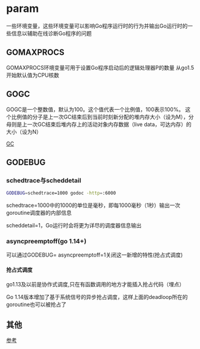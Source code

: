 # param

一些环境变量，这些环境变量可以影响Go程序运行时的行为并输出Go运行时的一些信息以辅助在线诊断Go程序的问题

## GOMAXPROCS

GOMAXPROCS环境变量可用于设置Go程序启动后的逻辑处理器P的数量
从go1.5开始默认值为CPU核数

## GOGC

GOGC是一个整数值，默认为100。这个值代表一个比例值，100表示100%。
这个比例值的分子是上一次GC结束后到当前时刻新分配的堆内存大小（设为M），分母则是上一次GC结束后堆内存上的活动对象内存数据（live data，可达内存）的大小（设为N）

[GC](../runtime/RADME.md)

## GODEBUG

### schedtrace与scheddetail

```sh
GODEBUG=schedtrace=1000 godoc -http=:6000
```

schedtrace=1000中的1000的单位是毫秒，即每1000毫秒（1秒）输出一次goroutine调度器的内部信息

scheddetail=1，Go运行时会将更为详尽的调度器信息输出

### asyncpreemptoff(go 1.14+)

可以通过GODEBUG= asyncpreemptoff=1关闭这一新增的特性(抢占式调度)

#### 抢占式调度

go1.13及以前是协作式调度,只在有函数调用的地方才能插入抢占代码（埋点）

Go 1.14版本增加了基于系统信号的异步抢占调度，这样上面的deadloop所在的goroutine也可以被抢占了

## 其他

[参考](https://tip.golang.org/pkg/runtime/#hdr-Environment_Variables)
